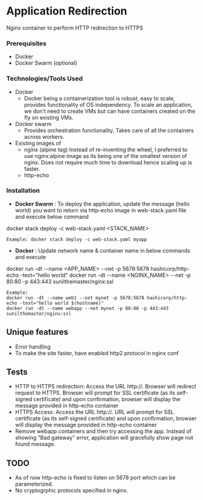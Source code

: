 # Application Redirection

Nginx container to perform HTTP redirection to HTTPS

### Prerequisites

* Docker 
* Docker Swarm (optional)

### Technologies/Tools Used
* Docker
   - Docker being a containerization tool is robust, easy to scale, provides functionality of OS independency. To scale an application, we don’t need to create VMs but can have containers created on the fly on existing VMs.
* Docker swarm
   - Provides orchestration functionality. Takes care of all the containers across workers. 
* Existing images of 
   - nginx (alpine tag)
        Instead of re-inventing the wheel, I preferred to use nginx:alpine image as its being one of the smallest version of nginx. Does not require much time to download hence scaling up is faster.
   - http-echo 

### Installation

* **Docker Swarm** : To deploy the application, update the message (hello world) you want to return via http-echo image in web-stack.yaml file and execute below command

docker stack deploy -c web-stack.yaml <STACK_NAME>

```
Example: docker stack deploy -c web-stack.yaml myapp
```

* **Docker** : Update network name & container name in below commands and execute


docker run -dt --name <APP_NAME> --net <NETWORK> -p 5678:5678 hashicorp/http-echo -text="hello world"
docker run -dt --name <NGINX_NAME> --net <NETWORK> -p 80:80 -p 443:443 sunilthemaster/nginx:ssl

```
Example:
docker run -dt --name web1 --net mynet -p 5678:5678 hashicorp/http-echo -text="hello world $(hostname)"
docker run -dt --name webapp --net mynet -p 80:80 -p 443:443 sunilthemaster/nginx:ssl
```

## Unique features
* Error handling
* To make the site faster, have enabled http2 protocol in nginx conf

## Tests
* HTTP to HTTPS redirection: Access the URL http://<SERVER NAME>. Browser will redirect request to HTTPS. Browser will prompt for SSL certificate (as its self-signed certificate) and upon confirmation, browser will display the message provided in http-echo container
* HTTPS Access: Access the URL http://<SERVER NAME>. URL will prompt for SSL certificate (as its self-signed certificate) and upon confirmation, browser will display the message provided in http-echo container
* Remove webapp containers and then try accessing the app. Instead of showing "Bad gateway" error, application will gracefully show page not found message.


## TODO
* As of now http-echo is fixed to listen on 5678 port which can be parameterized.
* No cryptogrphic protocols specified in nginx.

